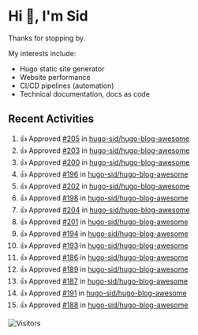 # Hi 👋, I'm Sid

Thanks for stopping by. 

My interests include:
- Hugo static site generator
- Website performance
- CI/CD pipelines (automation)
- Technical documentation, docs as code


## Recent Activities

<!--RECENT_ACTIVITY:start-->
1. 👍 Approved [#205](https://github.com/hugo-sid/hugo-blog-awesome/pull/205#pullrequestreview-2182460818) in [hugo-sid/hugo-blog-awesome](https://github.com/hugo-sid/hugo-blog-awesome)<br>
2. 👍 Approved [#203](https://github.com/hugo-sid/hugo-blog-awesome/pull/203#pullrequestreview-2182455860) in [hugo-sid/hugo-blog-awesome](https://github.com/hugo-sid/hugo-blog-awesome)<br>
3. 👍 Approved [#200](https://github.com/hugo-sid/hugo-blog-awesome/pull/200#pullrequestreview-2182454258) in [hugo-sid/hugo-blog-awesome](https://github.com/hugo-sid/hugo-blog-awesome)<br>
4. 👍 Approved [#196](https://github.com/hugo-sid/hugo-blog-awesome/pull/196#pullrequestreview-2182453147) in [hugo-sid/hugo-blog-awesome](https://github.com/hugo-sid/hugo-blog-awesome)<br>
5. 👍 Approved [#202](https://github.com/hugo-sid/hugo-blog-awesome/pull/202#pullrequestreview-2182452095) in [hugo-sid/hugo-blog-awesome](https://github.com/hugo-sid/hugo-blog-awesome)<br>
6. 👍 Approved [#198](https://github.com/hugo-sid/hugo-blog-awesome/pull/198#pullrequestreview-2182449791) in [hugo-sid/hugo-blog-awesome](https://github.com/hugo-sid/hugo-blog-awesome)<br>
7. 👍 Approved [#204](https://github.com/hugo-sid/hugo-blog-awesome/pull/204#pullrequestreview-2182446358) in [hugo-sid/hugo-blog-awesome](https://github.com/hugo-sid/hugo-blog-awesome)<br>
8. 👍 Approved [#201](https://github.com/hugo-sid/hugo-blog-awesome/pull/201#pullrequestreview-2182440006) in [hugo-sid/hugo-blog-awesome](https://github.com/hugo-sid/hugo-blog-awesome)<br>
9. 👍 Approved [#194](https://github.com/hugo-sid/hugo-blog-awesome/pull/194#pullrequestreview-2182422923) in [hugo-sid/hugo-blog-awesome](https://github.com/hugo-sid/hugo-blog-awesome)<br>
10. 👍 Approved [#193](https://github.com/hugo-sid/hugo-blog-awesome/pull/193#pullrequestreview-2182421624) in [hugo-sid/hugo-blog-awesome](https://github.com/hugo-sid/hugo-blog-awesome)<br>
11. 👍 Approved [#186](https://github.com/hugo-sid/hugo-blog-awesome/pull/186#pullrequestreview-2181967938) in [hugo-sid/hugo-blog-awesome](https://github.com/hugo-sid/hugo-blog-awesome)<br>
12. 👍 Approved [#189](https://github.com/hugo-sid/hugo-blog-awesome/pull/189#pullrequestreview-2181965955) in [hugo-sid/hugo-blog-awesome](https://github.com/hugo-sid/hugo-blog-awesome)<br>
13. 👍 Approved [#187](https://github.com/hugo-sid/hugo-blog-awesome/pull/187#pullrequestreview-2181960133) in [hugo-sid/hugo-blog-awesome](https://github.com/hugo-sid/hugo-blog-awesome)<br>
14. 👍 Approved [#191](https://github.com/hugo-sid/hugo-blog-awesome/pull/191#pullrequestreview-2176699710) in [hugo-sid/hugo-blog-awesome](https://github.com/hugo-sid/hugo-blog-awesome)<br>
15. 👍 Approved [#188](https://github.com/hugo-sid/hugo-blog-awesome/pull/188#pullrequestreview-2162207780) in [hugo-sid/hugo-blog-awesome](https://github.com/hugo-sid/hugo-blog-awesome)<br>
<!--RECENT_ACTIVITY:end-->

![Visitors](https://api.visitorbadge.io/api/visitors?path=https%3A%2F%2Fgithub.com%2Fhugo-sid%2Fhugo-sid&countColor=%2337d67a&style=flat&labelStyle=upper)
